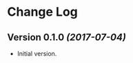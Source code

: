 Change Log
==========

Version 0.1.0 *(2017-07-04)*
----------------------------

 * Initial version.
